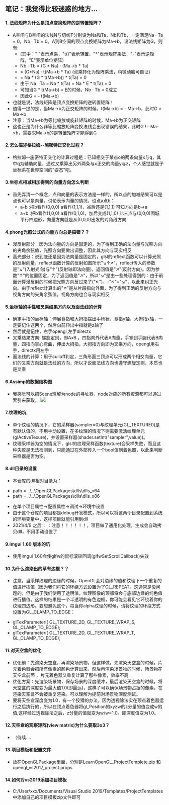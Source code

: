 ## 笔记：我觉得比较迷惑的地方...

#### 1. 法线矩阵为什么是顶点变换矩阵的逆转置矩阵？
* A空间与B空间的法线N与切线T分别设为Na和Ta，Nb和Tb，一定满足Na · Ta = 0，Nb · Tb = 0。A到B空间的顶点变换矩阵为Ma->b，设法线矩阵为G，则有: 
   * (其中："·"表示点乘，"t()"表示转置，"*"表示矩阵乘法，"-"表示逆矩阵，"E"表示单位矩阵) 
   * Nb · Tb = (G * Na) · (Ma->b * Ta) 
   * = (G*Na) · t(Ma->b * Ta) (点乘转化为矩阵乘法，稍微动脑可自证) 
   * = Na * (G * t(Ma->b)) * t(Ta) = 0 
   * 由于 Na · Ta = Na * t(Ta) = Na * E * t(Ta) = 0 
   * 可知当G * t(Ma->b) = E的时候，Nb · Tb = 0成立 
   * 因此G = - t(Ma->b) 
* 也就是说，法线矩阵是顶点变换矩阵的逆转置矩阵！
* 值得一提的是，当Ma->b为正交矩阵的时候，t(Ma->b) = - Ma->b，此时G = Ma->b
* 注意：当Ma->b为等比缩放或旋转矩阵的时候，Ma->b为正交矩阵 
* 这也正是为什么非等比缩放矩阵变换法线会出现错误的结果，此时G != Ma->b，需要求Ma->b的逆转置矩阵才能得到G

#### 2.怎么描述格拉姆--施密特正交化过程？
* 格拉姆--施密特正交化的计算过程是：已知相交于某点o的两条向量x与q，其中q为辅助向量，通过叉乘算出另外两条与x正交的向量y与z，个人感觉就是子坐标系在世界空间的"姿态"吧。

#### 3.坐标点相减相加得到的向量方向怎么判断
* 首先弄清一个概念，点和向量的表示方法是一样的，所以点的加减结果可以是点也可以是向量，讨论表示向量的情况，设点a点b： 
    * a-b :把b看作(0,0,0) a看作(1,1,1)，减后还是(1,1,1) 可知方向是b->a
    * a+b :把b看作(1,0,0) a看作(0,1,0)，加后变成(1,1,0) 此三点与(0,0,0)围城平行四边形，向量方向就是从(0,0,0)出发的对角线方向

#### 4.phong光照公式的向量方向总是搞错？？
* 漫反射部分：因为法向量的方向是固定的，为了得到正确的法向量与光照方向的夹角余弦值，光照方向要做出调整，因此其方向与现实相反
* 高光部分：说到底还是因为法向量是固定的，glsl的reflect函数可以计算光照的反射向量，reflect函数计算的反射如图所示"↘↑↗"，reflect传入的参数是"↘"(入射光向)与"↑"(反射轴即法向量)，返回值是"↗"(反射方向)。因为参数"↑"的位置固定，为了返回值是"↗"，所以"↘"是由一些处理得到的：由于前面计算漫反射的时候把光照方向反过来了("↖")，-"↖"="↘"，以此来纠正光向。由于reflect计算出的"↗"是从片段指向外面，为了得到正确的反射方向与视角方向的夹角余弦值，视角方向也会与现实相反

#### 5.坐标轴的手性和叉乘结果方向以及面法线的计算
* 确定手指的坐标轴：伸展食指和大拇指摆出手枪状，食指y轴，大拇指x轴，一定要记住这两个，然后向前伸出中指就是z轴了
* 然后就是记住，右手opengl,左手directx
* 叉乘结果方向: 螺旋定则，即AxB ，四指向外代表A向量，手掌到手腕代表B向量，四指向掌心弯曲，伸出大拇指，大拇指方向即为叉乘方向，opengl用右手，directx用左手
* 面法线的计算：用于culloff判定，三角形面三顶点可以形成两个相交向量，它们的叉乘方向就是法线的方向，所以才说面法线方向也遵守螺旋定则，本质也是叉乘

#### 6.Assimp的数据结构图
* 我感觉可以把Scene理解为node的寻址器，node对应的所有资源都可以通过索引来获取。
![](https://learnopengl-cn.github.io/img/03/01/assimp_structure.png)

#### 7.纹理的坑
* 单个纹理的情况下，它的采样器(sampler=0)与纹理单元(GL_TEXTURE0)是有默认值的，不用手动设置，在多纹理的情况下则需要激活纹理单元(glActiveTexure)，并设置采样器(shader.setInt("sampler",value))。
* 纹理采样器为空的情况下，glsl的纹理采样函数(texture)会采样失败，而且这种失败是无法检测到，只能通过在外部传入一个bool值到着色器，以此来判断采样器是否为空。

#### 8.dll目录的设置
* 本仓库的dll相对目录为：
- path = ..\\..\\OpenGLPackages\\dlls\\dlls_x64 
- path = ..\\..\\OpenGLPackages\\dlls\\dlls_x86
* 在单个项目属性->配置属性->调试->环境中设置
* 由于这个仓库的项目都是debug开发模式，所以可以将这两个目录配置到系统的环境变量中，这样项目就能引用到dll
* 2021/4/9 之后 ：：注意！！！！！！，项目做了通用化处理，生成会自动拷贝dll，不用手动设置了


#### 9.imgui 1.60 版本的坑
* 使用imgui 1.60会使glfw的鼠标滚轮回调(glfwSetScrollCallback)失效

#### 10.为什么渲染出的草有边框？？
* 注意，当采样纹理的边缘的时候，OpenGL会对边缘的值和纹理下一个重复的值进行插值（因为我们将它的环绕方式设置为了GL_REPEAT。这通常是没问题的，但是由于我们使用了透明值，纹理图像的顶部将会与底部边缘的纯色值进行插值。这样的结果是一个半透明的有色边框，你可能会看见它环绕着你的纹理四边形。要想避免这个，每当你alpha纹理的时候，请将纹理的环绕方式设置为GL_CLAMP_TO_EDGE：
- glTexParameteri( GL_TEXTURE_2D, GL_TEXTURE_WRAP_S, GL_CLAMP_TO_EDGE);
- glTexParameteri( GL_TEXTURE_2D, GL_TEXTURE_WRAP_T, GL_CLAMP_TO_EDGE);

#### 11.对天空盒的优化
* 优化前：先渲染天空盒，再渲染场景物，但这样做，先渲染天空盒的时候，片元着色器会把所有像素的颜色计算出来，然后再渲染场景物的时候，场景物在天空盒前面 ，片元着色器又重复计算了那些像素，效率不高
* 优化方案：先渲染场景物，保存场景的深度缓冲，最后渲染天空盒的时候，将天空盒的深度变为最大值1.0(即最远)，这样子可以确保场景物占据的像素，在渲染天空盒不会被重复渲染。可以理解为提前对场景物深度测试。
* 要将天空盒深度变为1.0，有一个狡猾的办法，因为透视除法实在顶点着色器运行之后执行的，所以在顶点着色器将gl_Position的xyzw的z分量的值变成w的值,这样经过透视除法之后，z分量的值就变为w/w=1.0。即深度值变为1.0。

#### 12.天空盒的观察矩阵(view matrix)为什么要取3x3？
* （待续....

#### 13.项目模板和配置文件
* 放在OpenGLPackage里面，分别是LearnOpenGL_ProjectTemplete.zip 和 opengl_vs2017_project.props

#### 14.如何对vs2019添加项目模板
* C:/User/xxx/Documents/Visual Studio 2019/Templates/ProjectTemplates 中添加自己的项目模板zip文件即可